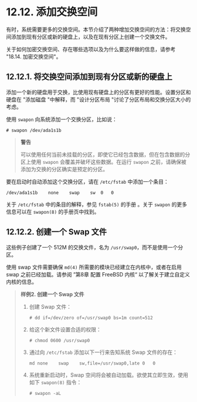 # 12.12. 添加交换空间

有时，系统需要更多的交换空间。本节介绍了两种增加交换空间的方法：将交换空间添加到现有分区或新的硬盘上，以及在现有分区上创建一个交换文件。

关于如何加密交换空间、存在哪些选项以及为什么要这样做的信息，请参考 "18.14. 加密交换空间"。

## 12.12.1. 将交换空间添加到现有分区或新的硬盘上

添加一个新的硬盘用于交换，比使用现有硬盘上的分区有更好的性能。设置分区和硬盘在 "添加磁盘 "中解释，而 "设计分区布局 "讨论了分区布局和交换分区大小的考虑。

使用 `swapon` 向系统添加一个交换分区，比如说：

```
# swapon /dev/ada1s1b
```

> **警告**
>
> 可以使用任何当前未挂载的分区，即使它已经包含数据，但在包含数据的分区上使用 `swapon` 会覆盖并破坏这些数据。在运行 `swapon` 之前，请确保被添加为交换的分区确实是预定的分区。

要在启动时自动添加这个交换分区，请在 `/etc/fstab` 中添加一个条目： 

```
/dev/ada1s1b	none	swap	sw	0	0
```

关于 `/etc/fstab` 中的条目的解释，参见 `fstab(5)` 的手册 。关于 `swapon` 的更多信息可以在 `swapon(8)` 的手册页中找到。

## 12.12.2. 创建一个 Swap 文件

这些例子创建了一个 512M 的交换文件，名为 `/usr/swap0`，而不是使用一个分区。

使用 swap 文件需要确保 `md(4)` 所需要的模块已经建立在内核中，或者在启用 swap 之前已经加载。请参阅 ”第8章 配置 FreeBSD 内核“ 以了解关于建立自定义内核的信息。

> **样例2. 创建一个 Swap 文件**
>
> 1. 创建 Swap 文件：
>
>    ```
>    # dd if=/dev/zero of=/usr/swap0 bs=1m count=512
>    ```
>
> 2. 给这个新文件设置合适的权限：
>
>    ```
>    # chmod 0600 /usr/swap0
>    ```
>
> 3. 通过向 `/etc/fstab` 添加以下一行来告知系统 Swap 文件的存在：
>
>    ```
>    md	none	swap	sw,file=/usr/swap0,late	0	0
>    ```
>
> 4. 系统重新启动时，Swap 空间将会被自动加载。欲使其立即生效，使用如下 `swapon(8)` 指令：
>
>    ```
>    # swapon -aL
>    ```
